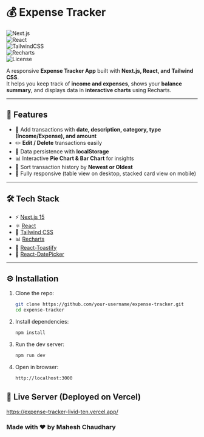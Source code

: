# 💰 Expense Tracker

![Next.js](https://img.shields.io/badge/Next.js-15-black?style=for-the-badge&logo=next.js)  
![React](https://img.shields.io/badge/React-18-blue?style=for-the-badge&logo=react)  
![TailwindCSS](https://img.shields.io/badge/TailwindCSS-3.4-38B2AC?style=for-the-badge&logo=tailwind-css)  
![Recharts](https://img.shields.io/badge/Recharts-Interactive-orange?style=for-the-badge)  
![License](https://img.shields.io/badge/License-MIT-green?style=for-the-badge)  

A responsive **Expense Tracker App** built with **Next.js, React, and Tailwind CSS**.  
It helps you keep track of **income and expenses**, shows your **balance summary**, and displays data in **interactive charts** using Recharts.

---

## 🚀 Features

- 📅 Add transactions with **date, description, category, type (Income/Expense), and amount**  
- ✏️ **Edit / Delete** transactions easily  
- 💾 Data persistence with **localStorage**  
- 📊 Interactive **Pie Chart & Bar Chart** for insights  
- 🔄 Sort transaction history by **Newest or Oldest**  
- 📱 Fully responsive (table view on desktop, stacked card view on mobile)  

---

## 🛠️ Tech Stack

- ⚡ [Next.js 15](https://nextjs.org/)  
- ⚛️ [React](https://reactjs.org/)  
- 🎨 [Tailwind CSS](https://tailwindcss.com/)  
- 📊 [Recharts](https://recharts.org/en-US/)  
- 🔔 [React-Toastify](https://fkhadra.github.io/react-toastify/introduction)  
- 📅 [React-DatePicker](https://reactdatepicker.com/)  

---

## ⚙️ Installation  

1. Clone the repo:  
   ```bash
   git clone https://github.com/your-username/expense-tracker.git
   cd expense-tracker
   ```

2. Install dependencies:
    ```bash
    npm install
    ```
3. Run the dev server:
    ```bash
    npm run dev
    ```
4. Open in browser:
    ```bash
    http://localhost:3000
    ```

## 🛜 Live Server (Deployed on Vercel)
https://expense-tracker-livid-ten.vercel.app/

### Made with ❤️ by Mahesh Chaudhary